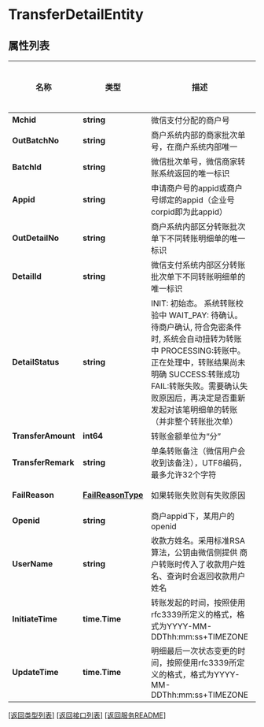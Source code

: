 # TransferDetailEntity

## 属性列表

名称 | 类型 | 描述 | 补充说明
------------ | ------------- | ------------- | -------------
**Mchid** | **string** | 微信支付分配的商户号 | 
**OutBatchNo** | **string** | 商户系统内部的商家批次单号，在商户系统内部唯一 | 
**BatchId** | **string** | 微信批次单号，微信商家转账系统返回的唯一标识 | 
**Appid** | **string** | 申请商户号的appid或商户号绑定的appid（企业号corpid即为此appid） | 
**OutDetailNo** | **string** | 商户系统内部区分转账批次单下不同转账明细单的唯一标识 | 
**DetailId** | **string** | 微信支付系统内部区分转账批次单下不同转账明细单的唯一标识 | 
**DetailStatus** | **string** | INIT: 初始态。 系统转账校验中 WAIT_PAY: 待确认。待商户确认, 符合免密条件时, 系统会自动扭转为转账中 PROCESSING:转账中。正在处理中，转账结果尚未明确 SUCCESS:转账成功 FAIL:转账失败。需要确认失败原因后，再决定是否重新发起对该笔明细单的转账（并非整个转账批次单） | 
**TransferAmount** | **int64** | 转账金额单位为“分” | 
**TransferRemark** | **string** | 单条转账备注（微信用户会收到该备注），UTF8编码，最多允许32个字符 | 
**FailReason** | [**FailReasonType**](FailReasonType.md) | 如果转账失败则有失败原因 | [可选] 
**Openid** | **string** | 商户appid下，某用户的openid | 
**UserName** | **string** | 收款方姓名。采用标准RSA算法，公钥由微信侧提供 商户转账时传入了收款用户姓名、查询时会返回收款用户姓名 | [可选] 
**InitiateTime** | **time.Time** | 转账发起的时间，按照使用rfc3339所定义的格式，格式为YYYY-MM-DDThh:mm:ss+TIMEZONE | 
**UpdateTime** | **time.Time** | 明细最后一次状态变更的时间，按照使用rfc3339所定义的格式，格式为YYYY-MM-DDThh:mm:ss+TIMEZONE | 

[\[返回类型列表\]](README.md#类型列表)
[\[返回接口列表\]](README.md#接口列表)
[\[返回服务README\]](README.md)


